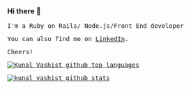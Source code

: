 ### Hi there 👋

<samp>
I'm a Ruby on Rails/ Node.js/Front End developer

You can also find me on [LinkedIn](https://www.linkedin.com/in/kunal-vashist-14839b4a/).

Cheers!
<samp>

<p>
  <a href="https://github.com/kunalvashistordway/github-readme-stats">
    <img align="center" src="https://github-readme-stats.vercel.app/api/top-langs/?username=kunalvashist&theme=radical&hide_langs_below=1&layout=compact" alt="Kunal Vashist github top languages" />
  </a>
</p>

<p>
  <a href="https://github.com/kunalvashistordway/github-readme-stats">
    <img align="center" src="https://github-readme-stats.vercel.app/api?username=kunalvashist&show_icons=true&theme=radical&line_height=27" alt="kunal vashist github stats" />
  </a>
</p>

<!--
**kunalvashistordway/kunalvashistordway** is a ✨ _special_ ✨ repository because its `README.md` (this file) appears on your GitHub profile.



Here are some ideas to get you started:

- 🔭 I'm currently working on ...
- 🌱 I'm currently learning ...
- 👯 I'm looking to collaborate on ...
- 🤔 I'm looking for help with ...
- 💬 Ask me about ...
- 📫 How to reach me: ...
- 😄 Pronouns: ...
- ⚡ Fun fact: ...
-->
